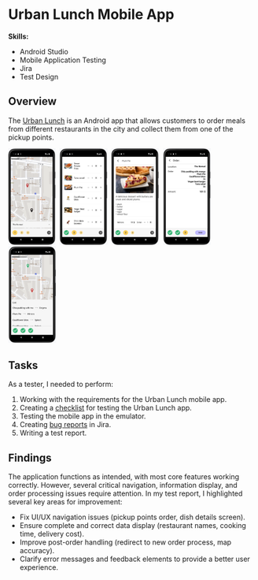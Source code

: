 # Urban Lunch Mobile App
**Skills:**
- Android Studio
- Mobile Application Testing
- Jira
- Test Design

## Overview
The [Urban Lunch](https://www.youtube.com/watch?v=0n95FT2YMgU) is an Android app that allows customers to order meals from different restaurants in the city and collect them from one of the pickup points. 

<p float="left">
  <kbd>
  <img src="/Screenshots/Urban_Lunch_Restaurant_Pick.png" alt=" Using this app, user can pick restaurants" width=19% height=19%>
  <img src="/Screenshots/Urban_Lunch_Dish_Pick.png" alt=" Using this app, user can pick dishes" width=19.4% height=19.4%> 
  <img src="/Screenshots/Urban_Lunch_Dish_Details.png" alt=" Using this app, user can see the dishes details" width=19% height=19%>
  <img src="/Screenshots/Urban_Lunch_Order_Details.png" alt=" Using this app, user can see the order details" width=19.3% height=19.3%>
  <img src="/Screenshots/Urban_Lunch_Order_Status.png" alt=" Using this app, user can check the order status" width=19.3% height=19.3%>
  </kbd>
</p>

## Tasks
As a tester, I needed to perform:
1. Working with the requirements for the Urban Lunch mobile app. 
2. Creating a [checklist](https://docs.google.com/spreadsheets/d/1EmdMfCnx_kMGxtatgl4rpvJB0f37WWQRjxPv9pcE2gM/edit?usp=sharing) for testing the Urban Lunch app.
3. Testing the mobile app in the emulator.
4. Creating [bug reports](https://docs.google.com/document/d/1Zjct2bb5toIwtmkEa5XXl8sAFnve2VSwc0GH0ILjy-M/edit?usp=sharing) in Jira. 
5. Writing a test report. 

## Findings
The application functions as intended, with most core features working correctly. However, several critical navigation, information display, and order processing issues require attention.
In my test report, I highlighted several key areas for improvement:
- Fix UI/UX navigation issues (pickup points order, dish details screen).
- Ensure complete and correct data display (restaurant names, cooking time, delivery cost).
- Improve post-order handling (redirect to new order process, map accuracy).
- Clarify error messages and feedback elements to provide a better user experience.
